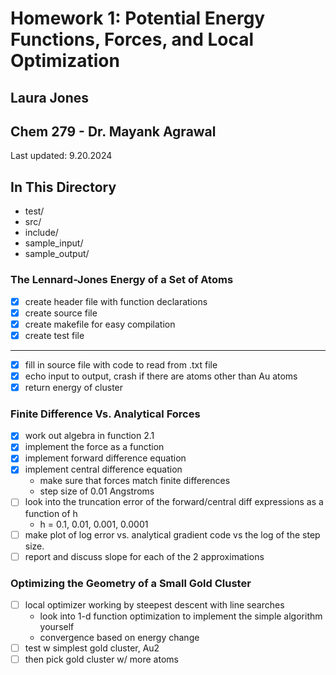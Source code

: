 # Homework 1: Potential Energy Functions, Forces, and Local Optimization
## Laura Jones
## Chem 279 - Dr. Mayank Agrawal

Last updated: 9.20.2024

## In This Directory
- test/
- src/
- include/
- sample_input/
- sample_output/


### The Lennard-Jones Energy of a Set of Atoms
- [x] create header file with function declarations
- [x] create source file
- [x] create makefile for easy compilation
- [x] create test file

----

- [x] fill in source file with code to read from .txt file
- [x] echo input to output, crash if there are atoms other than Au atoms
- [x] return energy of cluster

### Finite Difference Vs. Analytical Forces
- [x] work out algebra in function 2.1
- [x] implement the force as a function
- [x] implement forward difference equation
- [x] implement central difference equation
    - make sure that forces match finite differences
    - step size of 0.01 Angstroms
- [ ] look into the truncation error of the forward/central diff expressions as a function of h
    - h = 0.1, 0.01, 0.001, 0.0001
- [ ] make plot of log error vs. analytical gradient code vs the log of the step size.
- [ ] report and discuss slope for each of the 2 approximations

### Optimizing the Geometry of a Small Gold Cluster
- [ ] local optimizer working by steepest descent with line searches
    - look into 1-d function optimization to implement the simple algorithm yourself
    - convergence based on energy change
- [ ] test w simplest gold cluster, Au2
- [ ] then pick gold cluster w/ more atoms